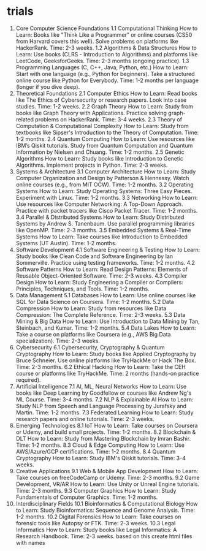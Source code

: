 # trials
1. Core Computer Science Foundations
1.1 Computational Thinking
How to Learn: Books like "Think Like a Programmer" or online courses (CS50 from Harvard covers this well). Solve problems on platforms like HackerRank.
Time: 2-3 weeks.
1.2 Algorithms & Data Structures
How to Learn: Use books (CLRS - Introduction to Algorithms) and platforms like LeetCode, GeeksforGeeks.
Time: 2-3 months (ongoing practice).
1.3 Programming Languages (C, C++, Java, Python, etc.)
How to Learn: Start with one language (e.g., Python for beginners). Take a structured online course like Python for Everybody.
Time: 1-2 months per language (longer if you dive deep).
2. Theoretical Foundations
2.1 Computer Ethics
How to Learn: Read books like The Ethics of Cybersecurity or research papers. Look into case studies.
Time: 1-2 weeks.
2.2 Graph Theory
How to Learn: Study from books like Graph Theory with Applications. Practice solving graph-related problems on HackerRank.
Time: 3-4 weeks.
2.3 Theory of Computation & Computational Complexity
How to Learn: Study from textbooks like Sipser's Introduction to the Theory of Computation.
Time: 1-2 months.
2.4 Quantum Computing
How to Learn: Use resources like IBM’s Qiskit tutorials. Study from Quantum Computation and Quantum Information by Nielsen and Chuang.
Time: 1-2 months.
2.5 Genetic Algorithms
How to Learn: Study books like Introduction to Genetic Algorithms. Implement projects in Python.
Time: 2-3 weeks.
3. Systems & Architecture
3.1 Computer Architecture
How to Learn: Study Computer Organization and Design by Patterson & Hennessy. Watch online courses (e.g., from MIT OCW).
Time: 1-2 months.
3.2 Operating Systems
How to Learn: Study Operating Systems: Three Easy Pieces. Experiment with Linux.
Time: 1-2 months.
3.3 Networking
How to Learn: Use resources like Computer Networking: A Top-Down Approach. Practice with packet tracers like Cisco Packet Tracer.
Time: 1-2 months.
3.4 Parallel & Distributed Systems
How to Learn: Study Distributed Systems by Andrew S. Tanenbaum. Use parallel programming libraries like OpenMP.
Time: 2-3 months.
3.5 Embedded Systems & Real-Time Systems
How to Learn: Take courses like Introduction to Embedded Systems (UT Austin).
Time: 1-2 months.
4. Software Development
4.1 Software Engineering & Testing
How to Learn: Study books like Clean Code and Software Engineering by Ian Sommerville. Practice using testing frameworks.
Time: 1-2 months.
4.2 Software Patterns
How to Learn: Read Design Patterns: Elements of Reusable Object-Oriented Software.
Time: 2-3 weeks.
4.3 Compiler Design
How to Learn: Study Engineering a Compiler or Compilers: Principles, Techniques, and Tools.
Time: 1-2 months.
5. Data Management
5.1 Databases
How to Learn: Use online courses like SQL for Data Science on Coursera.
Time: 1-2 months.
5.2 Data Compression
How to Learn: Study from resources like Data Compression: The Complete Reference.
Time: 2-3 weeks.
5.3 Data Mining & Big Data
How to Learn: Use Introduction to Data Mining by Tan, Steinbach, and Kumar.
Time: 1-2 months.
5.4 Data Lakes
How to Learn: Take a course on platforms like Coursera (e.g., AWS Big Data specialization).
Time: 2-3 weeks.
6. Cybersecurity
6.1 Cybersecurity, Cryptography & Quantum Cryptography
How to Learn: Study books like Applied Cryptography by Bruce Schneier. Use online platforms like TryHackMe or Hack The Box.
Time: 2-3 months.
6.2 Ethical Hacking
How to Learn: Take the CEH course or platforms like TryHackMe.
Time: 2 months (hands-on practice required).
7. Artificial Intelligence
7.1 AI, ML, Neural Networks
How to Learn: Use books like Deep Learning by Goodfellow or courses like Andrew Ng's ML Course.
Time: 3-4 months.
7.2 NLP & Explainable AI
How to Learn: Study NLP from Speech and Language Processing by Jurafsky and Martin.
Time: 1-2 months.
7.3 Federated Learning
How to Learn: Study research papers and online tutorials.
Time: 2-3 weeks.
8. Emerging Technologies
8.1 IoT
How to Learn: Take courses on Coursera or Udemy, and build small projects.
Time: 1-2 months.
8.2 Blockchain & DLT
How to Learn: Study from Mastering Blockchain by Imran Bashir.
Time: 1-2 months.
8.3 Cloud & Edge Computing
How to Learn: Use AWS/Azure/GCP certifications.
Time: 1-2 months.
8.4 Quantum Cryptography
How to Learn: Study IBM's Qiskit tutorials.
Time: 3-4 weeks.
9. Creative Applications
9.1 Web & Mobile App Development
How to Learn: Take courses on freeCodeCamp or Udemy.
Time: 2-3 months.
9.2 Game Development, VR/AR
How to Learn: Use Unity or Unreal Engine tutorials.
Time: 2-3 months.
9.3 Computer Graphics
How to Learn: Study Fundamentals of Computer Graphics.
Time: 1-2 months.
10. Interdisciplinary Fields
10.1 Bioinformatics & Computational Biology
How to Learn: Study Bioinformatics: Sequence and Genome Analysis.
Time: 1-2 months.
10.2 Digital Forensics
How to Learn: Take courses on forensic tools like Autopsy or FTK.
Time: 2-3 weeks.
10.3 Legal Informatics
How to Learn: Study books like Legal Informatics: A Research Handbook.
Time: 2-3 weeks. based on this create html files with names